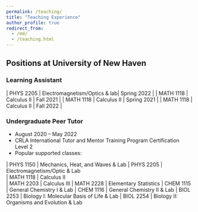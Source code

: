 ```yaml
---
permalink: /teaching/
title: "Teaching Experience"
author_profile: true
redirect_from: 
  - /md/
  - /teaching.html
---
```


## Positions at University of New Haven

### Learning Assistant

 | PHYS 2205    | Electromagnetism/Optics & lab| Spring 2022 |
 | MATH 1118    | Calculus II                  | Fall   2021 |
 | MATH 1118    | Calculus II                  | Spring 2021 |
 | MATH 1118    | Calculus II                  | Fall   2022 |



### Undergraduate Peer Tutor

 *   August 2020 – May 2022
 *   CRLA International Tutor and Mentor Training Program Certification Level 2
 *   Popular supported classes:

 | PHYS 1150    | Mechanics, Heat, and Waves & Lab
 | PHYS 2205    | Electromagnetism/Optic & Lab                 
 | MATH 1118    | Calculus II                     
 | MATH 2203    | Calculus III
 | MATH 2228    | Elementary Statistics 
 | CHEM 1115    | General Chemistry I & Lab
 | CHEM 1116    | General Chemistry II & Lab
 | BIOL 2253    | Biology I: Molecular Basis of Life & Lab
 | BIOL 2254    | Biology II: Organisms and Evolution & Lab